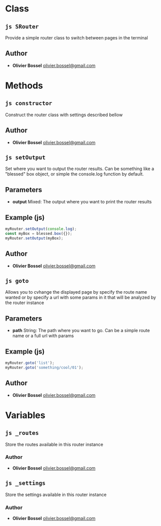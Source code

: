 
# Class


## ```js SRouter ```


Provide a simple router class to switch between pages in the terminal




## Author
- **Olivier Bossel** <a href="mailto:olivier.bossel@gmail.com">olivier.bossel@gmail.com</a> 


# Methods


## ```js constructor ```


Construct the router class with settings described bellow




## Author
- **Olivier Bossel** <a href="mailto:olivier.bossel@gmail.com">olivier.bossel@gmail.com</a> 



## ```js setOutput ```


Set where you want to output the router results.
Can be something like a "blessed" box object, or simple the console.log function by default.

## Parameters

- **output**  Mixed: The output where you want to print the router results



## Example (js)

```js
myRouter.setOutput(console.log);
const myBox = blessed.box({});
myRouter.setOutput(myBox);
```


## Author
- **Olivier Bossel** <a href="mailto:olivier.bossel@gmail.com">olivier.bossel@gmail.com</a> 



## ```js goto ```


Allows you to cvhange the displayed page by specify the route name wanted or by specify
a url with some params in it that will be analyzed by the router instance

## Parameters

- **path**  String: The path where you want to go. Can be a simple route name or a full url with params



## Example (js)

```js
myRouter.goto('list');
myRouter.goto('something/cool/01');
```


## Author
- **Olivier Bossel** <a href="mailto:olivier.bossel@gmail.com">olivier.bossel@gmail.com</a> 


# Variables


## ```js _routes ```


Store the routes available in this router instance



### Author
- **Olivier Bossel** <a href="mailto:olivier.bossel@gmail.com">olivier.bossel@gmail.com</a> 



## ```js _settings ```


Store the settings available in this router instance



### Author
- **Olivier Bossel** <a href="mailto:olivier.bossel@gmail.com">olivier.bossel@gmail.com</a> 

